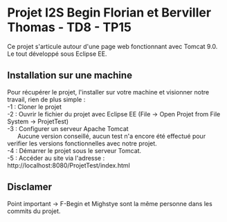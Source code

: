 # Projet I2S Begin Florian et Berviller Thomas - TD8 - TP15

Ce projet s'articule autour d'une page web fonctionnant avec Tomcat 9.0. Le tout développé sous Eclipse EE.

## Installation sur une machine

Pour récupérer le projet, l'installer sur votre machine et visionner notre travail, rien de plus simple :  
  -1 : Cloner le projet  
  -2 : Ouvrir le fichier du projet avec Eclipse EE (File -> Open Projet from File System -> ProjetTest)  
  -3 : Configurer un serveur Apache Tomcat  
  &nbsp;&nbsp;&nbsp;&nbsp;&nbsp;&nbsp;Aucune version conseillé, aucun test n'a encore été effectué pour verifier les versions fonctionnelles avec notre projet.  
  -4 : Démarrer le projet sous le serveur Tomcat.  
  -5 : Accéder au site via l'adresse : http://localhost:8080/ProjetTest/index.html  

## Disclamer
Point important -> F-Begin et Mighstye sont la même personne dans les commits du projet.
